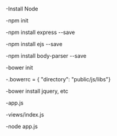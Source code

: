 -Install Node

-npm init

-npm install express --save

-npm install ejs --save

-npm install body-parser --save

-bower init

-.bowerrc = { "directory": "public/js/libs"}

-bower install jquery, etc

-app.js

-views/index.js

-node app.js
